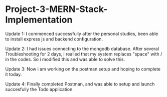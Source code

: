 # Project-3-MERN-Stack-Implementation

Update 1:
I commenced successfully after the personal studies, been able to install express js and backend configuration. 

Update 2:
I had issues connecting to the mongodb database. After several Troubleshooting for 2 days, i realied that my system replaces "space" with / in the codes. So i modified this and was able to solve this.  

Update 3:
Now i am working on the postman setup and hoping to complete it today. 

Update 4:
Finally completed Postman, and was able to setup and launch succesfully the Todo application.